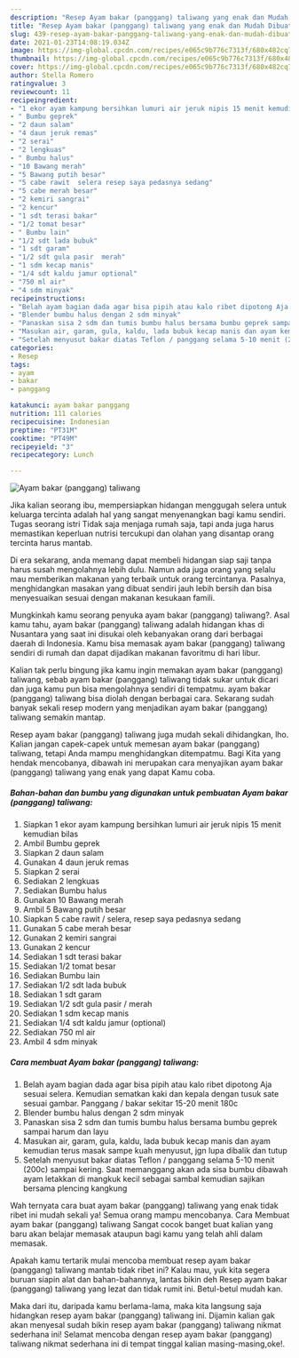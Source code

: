 ```yaml
---
description: "Resep Ayam bakar (panggang) taliwang yang enak dan Mudah Dibuat"
title: "Resep Ayam bakar (panggang) taliwang yang enak dan Mudah Dibuat"
slug: 439-resep-ayam-bakar-panggang-taliwang-yang-enak-dan-mudah-dibuat
date: 2021-01-23T14:08:19.034Z
image: https://img-global.cpcdn.com/recipes/e065c9b776c7313f/680x482cq70/ayam-bakar-panggang-taliwang-foto-resep-utama.jpg
thumbnail: https://img-global.cpcdn.com/recipes/e065c9b776c7313f/680x482cq70/ayam-bakar-panggang-taliwang-foto-resep-utama.jpg
cover: https://img-global.cpcdn.com/recipes/e065c9b776c7313f/680x482cq70/ayam-bakar-panggang-taliwang-foto-resep-utama.jpg
author: Stella Romero
ratingvalue: 3
reviewcount: 11
recipeingredient:
- "1 ekor ayam kampung bersihkan lumuri air jeruk nipis 15 menit kemudian bilas"
- " Bumbu geprek"
- "2 daun salam"
- "4 daun jeruk remas"
- "2 serai"
- "2 lengkuas"
- " Bumbu halus"
- "10 Bawang merah"
- "5 Bawang putih besar"
- "5 cabe rawit  selera resep saya pedasnya sedang"
- "5 cabe merah besar"
- "2 kemiri sangrai"
- "2 kencur"
- "1 sdt terasi bakar"
- "1/2 tomat besar"
- " Bumbu lain"
- "1/2 sdt lada bubuk"
- "1 sdt garam"
- "1/2 sdt gula pasir  merah"
- "1 sdm kecap manis"
- "1/4 sdt kaldu jamur optional"
- "750 ml air"
- "4 sdm minyak"
recipeinstructions:
- "Belah ayam bagian dada agar bisa pipih atau kalo ribet dipotong Aja sesuai selera. Kemudian sematkan kaki dan kepala dengan tusuk sate sesuai gambar. Panggang / bakar sekitar 15-20 menit 180c"
- "Blender bumbu halus dengan 2 sdm minyak"
- "Panaskan sisa 2 sdm dan tumis bumbu halus bersama bumbu geprek sampai harum dan layu"
- "Masukan air, garam, gula, kaldu, lada bubuk kecap manis dan ayam kemudian terus masak sampe kuah menyusut, jgn lupa dibalik dan tutup"
- "Setelah menyusut bakar diatas Teflon / panggang selama 5-10 menit (200c) sampai kering. Saat memanggang akan ada sisa bumbu dibawah ayam letakkan di mangkuk kecil sebagai sambal kemudian sajikan bersama plencing kangkung"
categories:
- Resep
tags:
- ayam
- bakar
- panggang

katakunci: ayam bakar panggang 
nutrition: 111 calories
recipecuisine: Indonesian
preptime: "PT31M"
cooktime: "PT49M"
recipeyield: "3"
recipecategory: Lunch

---
```



![Ayam bakar (panggang) taliwang](https://img-global.cpcdn.com/recipes/e065c9b776c7313f/680x482cq70/ayam-bakar-panggang-taliwang-foto-resep-utama.jpg)

Jika kalian seorang ibu, mempersiapkan hidangan menggugah selera untuk keluarga tercinta adalah hal yang sangat menyenangkan bagi kamu sendiri. Tugas seorang istri Tidak saja menjaga rumah saja, tapi anda juga harus memastikan keperluan nutrisi tercukupi dan olahan yang disantap orang tercinta harus mantab.

Di era  sekarang, anda memang dapat membeli hidangan siap saji tanpa harus susah mengolahnya lebih dulu. Namun ada juga orang yang selalu mau memberikan makanan yang terbaik untuk orang tercintanya. Pasalnya, menghidangkan masakan yang dibuat sendiri jauh lebih bersih dan bisa menyesuaikan sesuai dengan makanan kesukaan famili. 



Mungkinkah kamu seorang penyuka ayam bakar (panggang) taliwang?. Asal kamu tahu, ayam bakar (panggang) taliwang adalah hidangan khas di Nusantara yang saat ini disukai oleh kebanyakan orang dari berbagai daerah di Indonesia. Kamu bisa memasak ayam bakar (panggang) taliwang sendiri di rumah dan dapat dijadikan makanan favoritmu di hari libur.

Kalian tak perlu bingung jika kamu ingin memakan ayam bakar (panggang) taliwang, sebab ayam bakar (panggang) taliwang tidak sukar untuk dicari dan juga kamu pun bisa mengolahnya sendiri di tempatmu. ayam bakar (panggang) taliwang bisa diolah dengan berbagai cara. Sekarang sudah banyak sekali resep modern yang menjadikan ayam bakar (panggang) taliwang semakin mantap.

Resep ayam bakar (panggang) taliwang juga mudah sekali dihidangkan, lho. Kalian jangan capek-capek untuk memesan ayam bakar (panggang) taliwang, tetapi Anda mampu menghidangkan ditempatmu. Bagi Kita yang hendak mencobanya, dibawah ini merupakan cara menyajikan ayam bakar (panggang) taliwang yang enak yang dapat Kamu coba.

<!--inarticleads1-->

##### Bahan-bahan dan bumbu yang digunakan untuk pembuatan Ayam bakar (panggang) taliwang:

1. Siapkan 1 ekor ayam kampung bersihkan lumuri air jeruk nipis 15 menit kemudian bilas
1. Ambil  Bumbu geprek
1. Siapkan 2 daun salam
1. Gunakan 4 daun jeruk remas
1. Siapkan 2 serai
1. Sediakan 2 lengkuas
1. Sediakan  Bumbu halus
1. Gunakan 10 Bawang merah
1. Ambil 5 Bawang putih besar
1. Siapkan 5 cabe rawit / selera, resep saya pedasnya sedang
1. Gunakan 5 cabe merah besar
1. Gunakan 2 kemiri sangrai
1. Gunakan 2 kencur
1. Sediakan 1 sdt terasi bakar
1. Sediakan 1/2 tomat besar
1. Sediakan  Bumbu lain
1. Sediakan 1/2 sdt lada bubuk
1. Sediakan 1 sdt garam
1. Sediakan 1/2 sdt gula pasir / merah
1. Sediakan 1 sdm kecap manis
1. Sediakan 1/4 sdt kaldu jamur (optional)
1. Sediakan 750 ml air
1. Ambil 4 sdm minyak




<!--inarticleads2-->

##### Cara membuat Ayam bakar (panggang) taliwang:

1. Belah ayam bagian dada agar bisa pipih atau kalo ribet dipotong Aja sesuai selera. Kemudian sematkan kaki dan kepala dengan tusuk sate sesuai gambar. Panggang / bakar sekitar 15-20 menit 180c
1. Blender bumbu halus dengan 2 sdm minyak
1. Panaskan sisa 2 sdm dan tumis bumbu halus bersama bumbu geprek sampai harum dan layu
1. Masukan air, garam, gula, kaldu, lada bubuk kecap manis dan ayam kemudian terus masak sampe kuah menyusut, jgn lupa dibalik dan tutup
1. Setelah menyusut bakar diatas Teflon / panggang selama 5-10 menit (200c) sampai kering. Saat memanggang akan ada sisa bumbu dibawah ayam letakkan di mangkuk kecil sebagai sambal kemudian sajikan bersama plencing kangkung




Wah ternyata cara buat ayam bakar (panggang) taliwang yang enak tidak ribet ini mudah sekali ya! Semua orang mampu mencobanya. Cara Membuat ayam bakar (panggang) taliwang Sangat cocok banget buat kalian yang baru akan belajar memasak ataupun bagi kamu yang telah ahli dalam memasak.

Apakah kamu tertarik mulai mencoba membuat resep ayam bakar (panggang) taliwang mantab tidak ribet ini? Kalau mau, yuk kita segera buruan siapin alat dan bahan-bahannya, lantas bikin deh Resep ayam bakar (panggang) taliwang yang lezat dan tidak rumit ini. Betul-betul mudah kan. 

Maka dari itu, daripada kamu berlama-lama, maka kita langsung saja hidangkan resep ayam bakar (panggang) taliwang ini. Dijamin kalian gak akan menyesal sudah bikin resep ayam bakar (panggang) taliwang nikmat sederhana ini! Selamat mencoba dengan resep ayam bakar (panggang) taliwang nikmat sederhana ini di tempat tinggal kalian masing-masing,oke!.

